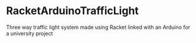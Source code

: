 # RacketArduinoTrafficLight
Three way traffic light system made using Racket linked with an Arduino for a university project
